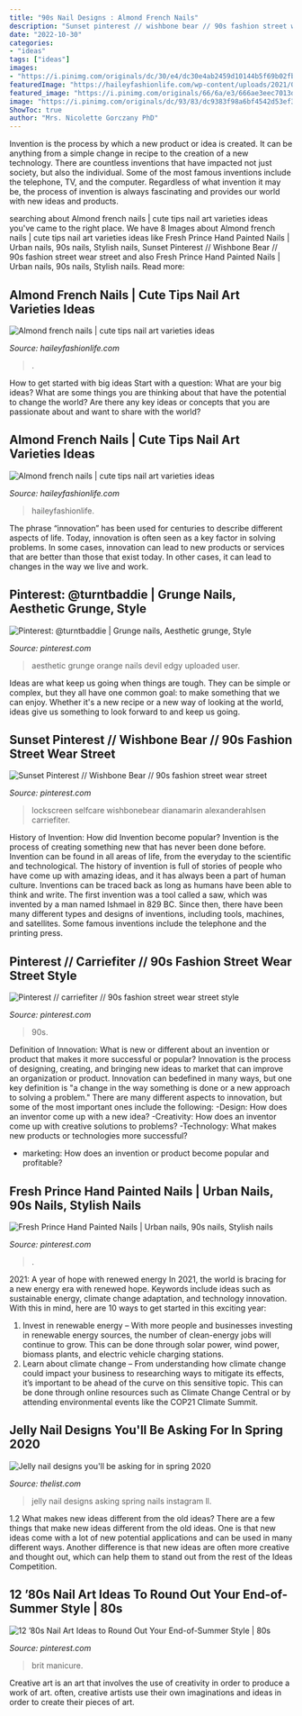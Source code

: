 ```yaml
---
title: "90s Nail Designs : Almond French Nails"
description: "Sunset pinterest // wishbone bear // 90s fashion street wear street"
date: "2022-10-30"
categories:
- "ideas"
tags: ["ideas"]
images:
- "https://i.pinimg.com/originals/dc/30/e4/dc30e4ab2459d10144b5f69b02fb54a3.jpg"
featuredImage: "https://haileyfashionlife.com/wp-content/uploads/2021/06/5-7.jpg"
featured_image: "https://i.pinimg.com/originals/66/6a/e3/666ae3eec7013dcde9ee888498e43311.jpg"
image: "https://i.pinimg.com/originals/dc/93/83/dc9383f98a6bf4542d53ef32db5da5ac.jpg"
ShowToc: true
author: "Mrs. Nicolette Gorczany PhD"
---
```



Invention is the process by which a new product or idea is created. It can be anything from a simple change in recipe to the creation of a new technology. There are countless inventions that have impacted not just society, but also the individual. Some of the most famous inventions include the telephone, TV, and the computer. Regardless of what invention it may be, the process of invention is always fascinating and provides our world with new ideas and products.

	

		
searching about Almond french nails | cute tips nail art varieties ideas you've came to the right place. We have 8 Images about Almond french nails | cute tips nail art varieties ideas like Fresh Prince Hand Painted Nails | Urban nails, 90s nails, Stylish nails, Sunset Pinterest // Wishbone Bear // 90s fashion street wear street and also Fresh Prince Hand Painted Nails | Urban nails, 90s nails, Stylish nails. Read more:
		
    
## Almond French Nails | Cute Tips Nail Art Varieties Ideas

<img loading=lazy src="https://haileyfashionlife.com/wp-content/uploads/2021/06/4-7-769x1154.jpg" onerror="this.onerror=null;this.src='https://tse3.mm.bing.net/th?id=OIP.QZl5yQjY_olx0KEtbdY-lAHaLH&amp;pid=15.1';" alt="Almond french nails | cute tips nail art varieties ideas">

_Source: haileyfashionlife.com_

>. 

	

How to get started with big ideas
Start with a question: What are your big ideas? 
What are some things you are thinking about that have the potential to change the world? Are there any key ideas or concepts that you are passionate about and want to share with the world?

    
## Almond French Nails | Cute Tips Nail Art Varieties Ideas

<img loading=lazy src="https://haileyfashionlife.com/wp-content/uploads/2021/06/5-7.jpg" onerror="this.onerror=null;this.src='https://tse4.mm.bing.net/th?id=OIP.b8yWFtot8z76mBT6QFYN9gHaLH&amp;pid=15.1';" alt="Almond french nails | cute tips nail art varieties ideas">

_Source: haileyfashionlife.com_

>haileyfashionlife. 

	

The phrase “innovation” has been used for centuries to describe different aspects of life. Today, innovation is often seen as a key factor in solving problems. In some cases, innovation can lead to new products or services that are better than those that exist today. In other cases, it can lead to changes in the way we live and work.

    
## Pinterest: @turntbaddie | Grunge Nails, Aesthetic Grunge, Style

<img loading=lazy src="https://i.pinimg.com/originals/dc/93/83/dc9383f98a6bf4542d53ef32db5da5ac.jpg" onerror="this.onerror=null;this.src='https://tse1.mm.bing.net/th?id=OIP.Cons4U-m-sZVtwPqqUP43gHaHa&amp;pid=15.1';" alt="Pinterest: @turntbaddie | Grunge nails, Aesthetic grunge, Style">

_Source: pinterest.com_

>aesthetic grunge orange nails devil edgy uploaded user. 

	

Ideas are what keep us going when things are tough. They can be simple or complex, but they all have one common goal: to make something that we can enjoy. Whether it's a new recipe or a new way of looking at the world, ideas give us something to look forward to and keep us going.

    
## Sunset Pinterest // Wishbone Bear // 90s Fashion Street Wear Street

<img loading=lazy src="https://i.pinimg.com/originals/d4/79/0a/d4790aea039376dc87df4e7e1e2ab982.jpg" onerror="this.onerror=null;this.src='https://tse4.mm.bing.net/th?id=OIP.A0w9K-Fn-iRxipxUwnopNQHaNK&amp;pid=15.1';" alt="Sunset Pinterest // Wishbone Bear // 90s fashion street wear street">

_Source: pinterest.com_

>lockscreen selfcare wishbonebear dianamarin alexanderahlsen carriefiter. 

	

History of Invention: How did Invention become popular?
Invention is the process of creating something new that has never been done before. Invention can be found in all areas of life, from the everyday to the scientific and technological. The history of invention is full of stories of people who have come up with amazing ideas, and it has always been a part of human culture. Inventions can be traced back as long as humans have been able to think and write. The first invention was a tool called a saw, which was invented by a man named Ishmael in 829 BC. Since then, there have been many different types and designs of inventions, including tools, machines, and satellites. Some famous inventions include the telephone and the printing press.

    
## Pinterest // Carriefiter // 90s Fashion Street Wear Street Style

<img loading=lazy src="https://i.pinimg.com/736x/20/0b/14/200b143be97081d93cf25d3253effdb1.jpg" onerror="this.onerror=null;this.src='https://tse1.mm.bing.net/th?id=OIP.ARbMS5LW88wZFuTbdGySEQHaNJ&amp;pid=15.1';" alt="Pinterest // carriefiter // 90s fashion street wear street style">

_Source: pinterest.com_

>90s. 

	

Definition of Innovation: What is new or different about an invention or product that makes it more successful or popular?
Innovation is the process of designing, creating, and bringing new ideas to market that can improve an organization or product. Innovation can bedefined in many ways, but one key definition is "a change in the way something is done or a new approach to solving a problem." 
There are many different aspects to innovation, but some of the most important ones include the following: 
-Design: How does an inventor come up with a new idea? 
-Creativity: How does an inventor come up with creative solutions to problems? 
-Technology: What makes new products or technologies more successful? 
- marketing: How does an invention or product become popular and profitable?

    
## Fresh Prince Hand Painted Nails | Urban Nails, 90s Nails, Stylish Nails

<img loading=lazy src="https://i.pinimg.com/originals/66/6a/e3/666ae3eec7013dcde9ee888498e43311.jpg" onerror="this.onerror=null;this.src='https://tse3.mm.bing.net/th?id=OIP.73HynE7rumFHqzV960IvVgHaHZ&amp;pid=15.1';" alt="Fresh Prince Hand Painted Nails | Urban nails, 90s nails, Stylish nails">

_Source: pinterest.com_

>. 

	

2021: A year of hope with renewed energy
In 2021, the world is bracing for a new energy era with renewed hope. Keywords include ideas such as sustainable energy, climate change adaptation, and technology innovation. With this in mind, here are 10 ways to get started in this exciting year:
1. Invest in renewable energy – With more people and businesses investing in renewable energy sources, the number of clean-energy jobs will continue to grow. This can be done through solar power, wind power, biomass plants, and electric vehicle charging stations.
2. Learn about climate change – From understanding how climate change could impact your business to researching ways to mitigate its effects, it’s important to be ahead of the curve on this sensitive topic. This can be done through online resources such as Climate Change Central or by attending environmental events like the COP21 Climate Summit.

    
## Jelly Nail Designs You&#039;ll Be Asking For In Spring 2020

<img loading=lazy src="https://img1.thelist.com/img/gallery/jelly-nail-designs-youll-be-asking-for-in-spring-2020/intro-1584989686.jpg" onerror="this.onerror=null;this.src='https://tse1.mm.bing.net/th?id=OIP.VtF-JwtyGJnBckj-hHfc6QHaEK&amp;pid=15.1';" alt="Jelly nail designs you&#039;ll be asking for in spring 2020">

_Source: thelist.com_

>jelly nail designs asking spring nails instagram ll. 

	

1.2 What makes new ideas different from the old ideas?
There are a few things that make new ideas different from the old ideas. One is that new ideas come with a lot of new potential applications and can be used in many different ways. Another difference is that new ideas are often more creative and thought out, which can help them to stand out from the rest of the Ideas Competition.

    
## 12 ’80s Nail Art Ideas To Round Out Your End-of-Summer Style | 80s

<img loading=lazy src="https://i.pinimg.com/originals/dc/30/e4/dc30e4ab2459d10144b5f69b02fb54a3.jpg" onerror="this.onerror=null;this.src='https://tse2.mm.bing.net/th?id=OIP.E5IRL-I5NzapXmFpo9q6dQHaNK&amp;pid=15.1';" alt="12 ’80s Nail Art Ideas to Round Out Your End-of-Summer Style | 80s">

_Source: pinterest.com_

>brit manicure. 

	

Creative art is an art that involves the use of creativity in order to produce a work of art. often, creative artists use their own imaginations and ideas in order to create their pieces of art.

